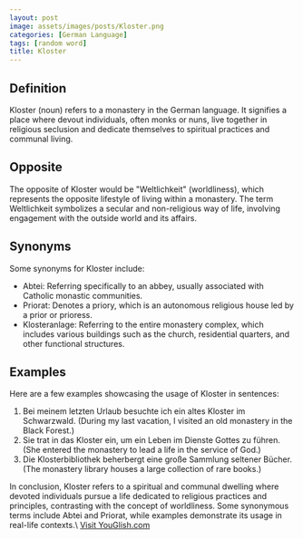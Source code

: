 ```yaml
---
layout: post
image: assets/images/posts/Kloster.png
categories: [German Language]
tags: [random word]
title: Kloster
---
```


## Definition

Kloster (noun) refers to a monastery in the German language. It signifies a place where devout individuals, often monks or nuns, live together in religious seclusion and dedicate themselves to spiritual practices and communal living.

## Opposite

The opposite of Kloster would be "Weltlichkeit" (worldliness), which represents the opposite lifestyle of living within a monastery. The term Weltlichkeit symbolizes a secular and non-religious way of life, involving engagement with the outside world and its affairs.

## Synonyms

Some synonyms for Kloster include:

- Abtei: Referring specifically to an abbey, usually associated with Catholic monastic communities.
- Priorat: Denotes a priory, which is an autonomous religious house led by a prior or prioress.
- Klosteranlage: Referring to the entire monastery complex, which includes various buildings such as the church, residential quarters, and other functional structures.

## Examples

Here are a few examples showcasing the usage of Kloster in sentences:

1. Bei meinem letzten Urlaub besuchte ich ein altes Kloster im Schwarzwald. (During my last vacation, I visited an old monastery in the Black Forest.)
2. Sie trat in das Kloster ein, um ein Leben im Dienste Gottes zu führen. (She entered the monastery to lead a life in the service of God.)
3. Die Klosterbibliothek beherbergt eine große Sammlung seltener Bücher. (The monastery library houses a large collection of rare books.)

In conclusion, Kloster refers to a spiritual and communal dwelling where devoted individuals pursue a life dedicated to religious practices and principles, contrasting with the concept of worldliness. Some synonymous terms include Abtei and Priorat, while examples demonstrate its usage in real-life contexts.\ <a id="yg-widget-0" class="youglish-widget" data-query="Kloster" data-lang="german" data-components="8412" data-auto-start="0" data-bkg-color="theme_light" data-title="How%20to%20pronounce%20Kloster%20in%20German"  rel="nofollow" href="https://youglish.com">Visit YouGlish.com</a><script async src="https://youglish.com/public/emb/widget.js" charset="utf-8"></script>